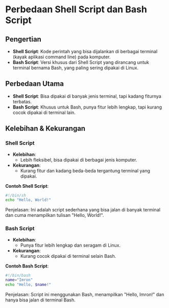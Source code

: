 # Perbedaan Shell Script dan Bash Script

## Pengertian
- **Shell Script**: Kode perintah yang bisa dijalankan di berbagai terminal (kayak aplikasi command line) pada komputer.
- **Bash Script**: Versi khusus dari Shell Script yang dirancang untuk terminal bernama Bash, yang paling sering dipakai di Linux.

## Perbedaan Utama
- **Shell Script**: Bisa dipakai di banyak jenis terminal, tapi kadang fiturnya terbatas.
- **Bash Script**: Khusus untuk Bash, punya fitur lebih lengkap, tapi kurang cocok dipakai di terminal lain.

## Kelebihan & Kekurangan

### Shell Script
- **Kelebihan**: 
  - Lebih fleksibel, bisa dipakai di berbagai jenis komputer.
- **Kekurangan**: 
  - Kurang fitur dan kadang beda-beda tergantung terminal yang dipakai.

**Contoh Shell Script**:
```sh
#!/bin/sh
echo "Hello, World!"
```
Penjelasan: Ini adalah script sederhana yang bisa jalan di banyak terminal dan cuma menampilkan tulisan "Hello, World!".

### Bash Script

- **Kelebihan**:
    - Punya fitur lebih lengkap dan seragam di Linux.
- **Kekurangan**:
    - Kurang cocok dipakai di terminal selain Bash.

**Contoh Bash Script**:
```sh
#!/bin/bash
name="Imron"
echo "Hello, $name!"
```
Penjelasan: Script ini menggunakan Bash, menampilkan "Hello, Imron!" dan hanya bisa jalan di terminal Bash.